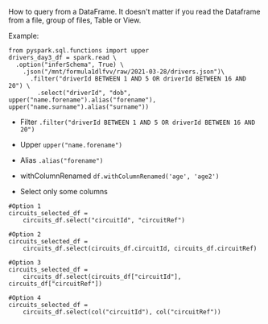How to query from a DataFrame. It doesn't matter if you read the Dataframe from a file, group of files, Table or View.

Example:
```
from pyspark.sql.functions import upper
drivers_day3_df = spark.read \
  .option("inferSchema", True) \
    .json("/mnt/formula1dlfvv/raw/2021-03-28/drivers.json")\
      .filter("driverId BETWEEN 1 AND 5 OR driverId BETWEEN 16 AND 20") \
        .select("driverId", "dob", upper("name.forename").alias("forename"), upper("name.surname").alias("surname"))
```

* Filter
`.filter("driverId BETWEEN 1 AND 5 OR driverId BETWEEN 16 AND 20")`

* Upper
`upper("name.forename")`

* Alias
`.alias("forename")`

- withColumnRenamed
`df.withColumnRenamed('age', 'age2')`

- Select only some columns
```
#Option 1
circuits_selected_df = 
	circuits_df.select("circuitId", "circuitRef")

#Option 2
circuits_selected_df = 
	circuits_df.select(circuits_df.circuitId, circuits_df.circuitRef)

#Option 3
circuits_selected_df = 
	circuits_df.select(circuits_df["circuitId"], circuits_df["circuitRef"])

#Option 4
circuits_selected_df = 
	circuits_df.select(col("circuitId"), col("circuitRef"))

```

